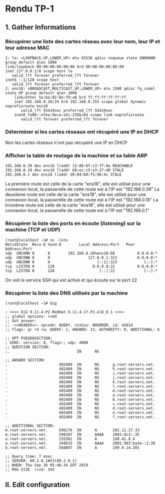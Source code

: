 # Rendu TP-1

## 1. Gather Informations

### Récupérer une **liste des cartes réseau** avec leur nom, leur IP et leur adresse MAC

    1: lo: <LOOPBACK,UP,LOWER_UP> mtu 65536 qdisc noqueue state UNKNOWN group default qlen 1000
    link/loopback 00:00:00:00:00:00 brd 00:00:00:00:00:00
    inet 127.0.0.1/8 scope host lo
       valid_lft forever preferred_lft forever
    inet6 ::1/128 scope host
       valid_lft forever preferred_lft forever
    2: ens18: <BROADCAST,MULTICAST,UP,LOWER_UP> mtu 1500 qdisc fq_codel state UP group default qlen 1000
        link/ether 5a:ba:02:0e:f0:a8 brd ff:ff:ff:ff:ff:ff
        inet 192.168.0.26/24 brd 192.168.0.255 scope global dynamic noprefixroute ens18
           valid_lft 55419sec preferred_lft 55419sec
        inet6 fe80::efea:9eca:a3c:235b/64 scope link noprefixroute
           valid_lft forever preferred_lft forever

### Déterminer si les cartes réseaux ont récupéré une **IP en DHCP** 

Non les cartes réseaux n'ont pas récupéré une IP en DHCP

### Afficher la **table de routage** de la machine et sa **table ARP**

    192.168.0.39 dev ens18 lladdr 12:86:6f:c3:ff:0a REACHABLE
    192.168.0.18 dev ens18 lladdr 68:ec:c5:e3:27:40 STALE
    192.168.0.1 dev ens18 lladdr d0:84:b0:f5:96:4c STALE

La première route est celle de la carte "ens18", elle est utilisé pour une connexion local, la passerelle de cette route est à l'IP est "192.168.0.39"
La deuxième route est celle de la carte "ens18", elle est utilisé pour une connexion local, la passerelle de cette route est à l'IP est "192.168.0.18"
La troisième route est celle de la carte "ens18", elle est utilisé pour une connexion local, la passerelle de cette route est à l'IP est "192.168.0.1"

### Récupérer **la liste des ports en écoute** (_listening_) sur la machine (TCP et UDP)

    [root@localhost ~]# ss -lntu
    NetidState  Recv-Q Send-Q        Local Address:Port   Peer Address:Port
    udp  UNCONN 0      0        192.168.0.26%ens18:68          0.0.0.0:*
    udp  UNCONN 0      0                 127.0.0.1:323         0.0.0.0:*
    udp  UNCONN 0      0                     [::1]:323            [::]:*
    tcp  LISTEN 0      128                 0.0.0.0:22          0.0.0.0:*
    tcp  LISTEN 0      128                    [::]:22             [::]:*

On voit le service SSH qui est activé et qui écoute sur le port 22

### Récupérer **la liste des DNS utilisés par la machine**

    [root@localhost ~]# dig
    
    ; <<>> DiG 9.11.4-P2-RedHat-9.11.4-17.P2.el8_0.1 <<>>
    ;; global options: +cmd
    ;; Got answer:
    ;; ->>HEADER<<- opcode: QUERY, status: NOERROR, id: 41014
    ;; flags: qr rd ra; QUERY: 1, ANSWER: 13, AUTHORITY: 0, ADDITIONAL: 6
    
    ;; OPT PSEUDOSECTION:
    ; EDNS: version: 0, flags:; udp: 4000
    ;; QUESTION SECTION:
    ;.                              IN      NS
    
    ;; ANSWER SECTION:
    .                       492409  IN      NS      g.root-servers.net.
    .                       492409  IN      NS      h.root-servers.net.
    .                       492409  IN      NS      i.root-servers.net.
    .                       492409  IN      NS      j.root-servers.net.
    .                       492409  IN      NS      k.root-servers.net.
    .                       492409  IN      NS      l.root-servers.net.
    .                       492409  IN      NS      m.root-servers.net.
    .                       492409  IN      NS      a.root-servers.net.
    .                       492409  IN      NS      b.root-servers.net.
    .                       492409  IN      NS      c.root-servers.net.
    .                       492409  IN      NS      d.root-servers.net.
    .                       492409  IN      NS      e.root-servers.net.
    .                       492409  IN      NS      f.root-servers.net.
    
    ;; ADDITIONAL SECTION:
    m.root-servers.net.     596276  IN      A       202.12.27.33
    m.root-servers.net.     598207  IN      AAAA    2001:dc3::35
    a.root-servers.net.     335381  IN      A       198.41.0.4
    a.root-servers.net.     349633  IN      AAAA    2001:503:ba3e::2:30
    b.root-servers.net.     568897  IN      A       199.9.14.201
    
    ;; Query time: 7 msec
    ;; SERVER: 89.2.0.1#53(89.2.0.1)
    ;; WHEN: Thu Sep 26 05:46:34 EDT 2019
    ;; MSG SIZE  rcvd: 343

## II. Edit configuration


<!--stackedit_data:
eyJoaXN0b3J5IjpbLTg0NjU3NjgxMCwxMzkyMTEyNjMxLC0xNT
U0ODg1NTQsODEzMDQwMTM1LDEzMzk4ODcxMjMsLTMzNDc5OTg4
MiwxMDgxMDYyNzQzLDEwNjA3MDIzNzUsMTg5NTQzMTIyNF19
-->
